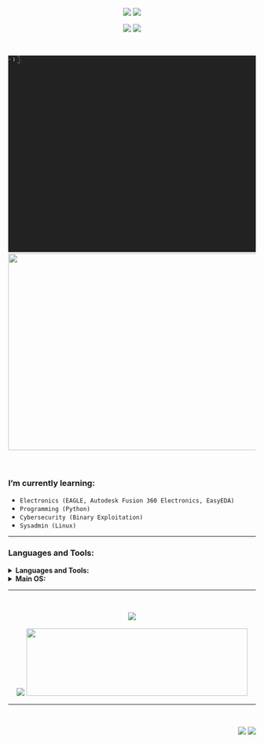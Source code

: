<p align="center">
  <a href="https://linkedin.com/in/patrick-di-fazio-9a0b72145"> </a>
  <img src="https://img.shields.io/badge/LinkedIn-blue?style=flat&logo=linkedin&labelColor=blue" />
  <img src="https://img.shields.io/github/followers/blessedrebus.svg?style=social&label=Follow&maxAge=2592000" /> 
</p>

<p align="center">
  <img src="https://img.shields.io/badge/NVIDIA-GTX1070-76B900?style=for-the-badge&logo=nvidia&logoColor=white" />
  <img src="https://img.shields.io/badge/Intel-Core_i5_6th-0071C5?style=for-the-badge&logo=intel&logoColor=white" />
</p>

<br />

<p align="center">
  <img width="650" height="400" src="https://github.com/BlessedRebuS/BlessedRebuS/blob/main/img/me.gif" />
  <img width="650" height="400" src="https://i.pinimg.com/originals/70/37/d4/7037d478852af21357f038fac2d2e9f6.gif" />
</p>

<br />

<h3 align="left">I’m currently learning:</h3>

- `Electronics (EAGLE, Autodesk Fusion 360 Electronics, EasyEDA)` 
- `Programming (Python)` 
- `Cybersecurity (Binary Exploitation)`
- `Sysadmin (Linux)`

<hr />

<h3 align="left">Languages and Tools:</h3>

<details>
  <summary><b>Languages and Tools:</b></summary>
  <br />

  <a href="https://www.cprogramming.com/" target="_blank"> <img src="https://raw.githubusercontent.com/devicons/devicon/master/icons/c/c-original.svg" alt="c" width="40" height="40" /> </a>
  <a href="https://www.java.com" target="_blank"> <img src="https://raw.githubusercontent.com/devicons/devicon/master/icons/java/java-original.svg" alt="java" width="40" height="40" /> </a>
  <a href="https://www.python.org" target="_blank"> <img src="https://raw.githubusercontent.com/devicons/devicon/master/icons/python/python-original.svg" alt="python" width="40" height="40" /> </a>
  <a href="https://www.arduino.cc/" target="_blank"> <img src="https://cdn.worldvectorlogo.com/logos/arduino-1.svg" alt="arduino" width="40" height="40" /> </a>
  <a href="https://www.gnu.org/software/bash/" target="_blank"> <img src="https://www.vectorlogo.zone/logos/gnu_bash/gnu_bash-icon.svg" alt="bash" width="40" height="40" /> </a>
  <a href="https://www.docker.com/" target="_blank"> <img src="https://raw.githubusercontent.com/devicons/devicon/master/icons/docker/docker-original-wordmark.svg" alt="docker" width="40" height="40" /> </a>
  <a href="https://mariadb.org/" target="_blank"> <img src="https://www.vectorlogo.zone/logos/mariadb/mariadb-icon.svg" alt="mariadb" width="40" height="40" /> </a>
</details>

<details>
  <summary><b>Main OS:</b></summary>
  <br />
  <a href="https://www.linux.org/" target="_blank"> <img src="https://raw.githubusercontent.com/devicons/devicon/master/icons/linux/linux-original.svg" alt="linux" width="40" height="40" /> </a>
  <a href="https://www.linux.org/" target="_blank"> <img src="https://upload.wikimedia.org/wikipedia/commons/5/5f/Windows_logo_-_2012.svg" alt="linux" width="40" height="40" /> </a>
</details>

<hr/>
  <br/>
    <p align="center">
        <img height="137px" src="https://github-readme-streak-stats.herokuapp.com/?user=blessedrebus&hide_border=true&theme=darcula" />
    </p>
    <p align="center">
        <img height="137px" src="https://github-readme-stats.vercel.app/api?username=blessedrebus&hide_title=true&hide_border=true&show_icons=true&include_all_commits=true&count_private=true&line_height=21&theme=darcula" /> 
        <img height="137px" width="450" src="https://github-readme-stats.vercel.app/api/top-langs/?username=blessedrebus&hide=html&hide_title=true&hide_border=true&layout=compact&langs_count=8&theme=darcula" />
    </p>

<hr/>
<br/>
<p align="right">
<img src="https://komarev.com/ghpvc/?username=blessedrebus&style=plastic&label=Views" />
<img src="https://badges.pufler.dev/years/blessedrebus" />
</p>

<!-- This part is inspired by https://github.com/brunotacca/brunotacca --> 
